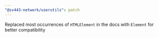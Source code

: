 ```yaml
---
"@sv443-network/userutils": patch
---
```


Replaced most occurrences of `HTMLElement` in the docs with `Element` for better compatibility

